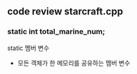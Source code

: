 ## code review starcraft.cpp
### static int total_marine_num;
static 멤버 변수
- 모든 객체가 한 메모리를 공유하는 멤버 변수
